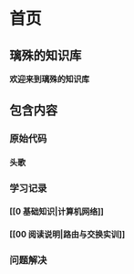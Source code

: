 # 首页

## 璃殊的知识库

**欢迎来到璃殊的知识库**

## 包含内容

### 原始代码
#### 头歌
### 学习记录

#### [[0 基础知识|计算机网络]]

#### [[00 阅读说明|路由与交换实训]]
### 问题解决